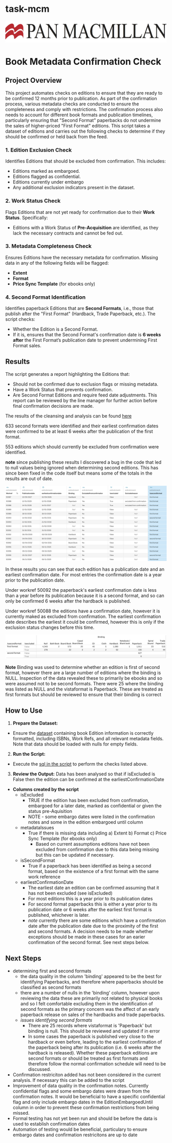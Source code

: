 # task-mcm
![Alt text](./panmac_logo.jpeg "title image")

# Book Metadata Confirmation Check 
## Project Overview 
This project automates checks on editions to ensure that they are ready to be confirmed 12 months prior to publication. As part of the confirmation process, various metadata checks are conducted to ensure the completeness and comply with restrictions. The confirmation process also needs to account for different book formats and publication timelines, particularly ensuring that "Second Format" paperbacks do not undermine the sales of higher-priced "First Format" editions. This script takes a dataset of editions and carries out the following checks to determine if they should be confirmed or held back from the feed. 

### 1. **Edition Exclusion Check** 
Identifies Editions that should be excluded from confirmation. This includes: 
- Editions marked as embargoed. 
- Editions flagged as confidential.
- Editions currently under embargo
- Any additional exclusion indicators present in the dataset. 
### 2. **Work Status Check** 
Flags Editions that are not yet ready for confirmation due to their **Work Status**. Specifically: 
- Editions with a Work Status of **Pre-Acquisition** are identified, as they lack the necessary contracts and cannot be fed out. 
### 3. **Metadata Completeness Check** 
Ensures Editions have the necessary metadata for confirmation. Missing data in any of the following fields will be flagged: 
- **Extent** 
- **Format**
- **Price Sync Template** (for ebooks only) 
### 4. **Second Format Identification** 
Identifies paperback Editions that are **Second Formats**, i.e., those that publish after the "First Format" (Hardback, Trade Paperback, etc.). The script checks: 
- Whether the Edition is a Second Format.
- If it is, ensures that the Second Format's confirmation date is **6 weeks after** the First Format’s publication date to prevent undermining First Format sales. 
    
## Results
The script generates a report highlighting the Editions that: 
- Should not be confirmed due to exclusion flags or missing metadata. 
- Have a Work Status that prevents confirmation. 
- Are Second Format Editions and require feed date adjustments. This report can be reviewed by the line manager for further action before final confirmation decisions are made.

The results of the cleansing and analysis can be found [here](./publishing_data_results.csv)

633 second formats were identified and their earliest confirmation dates were confirmed to be at least 6 weeks after the publication of the first format.

553 editions which should currently be excluded from confirmation were identified.

**note** since publishing these results I discovered a bug in the code that led to null values being ignored when determining second editions. This has since been fixed in the code itself but means some of the totals in the results are out of date.

![Alt text](./results_table1.png "results")

In these results you can see that each edition has a publication date and an earliest confirmation date. For most entries the confirmation date is a year prior to the publication date.

Under workref 50092 the paperback's earliest confirmation date is less than a year before its publication because it is a second format, and so can only be confirmed 6 weeks after the hardback is published.

Under workref 50088 the editions have a confirmation date, however it is currently maked as excluded from confirmation. The earliest confirmation date describes the earliest it could be confirmed, however this is only if the exclusion status changes before this time.

![Alt text](./editions_summary.png "editions summary")

**Note** Binding was used to determine whether an edition is first of second format, however there are a large number of editions where the binding is NULL. Inspection of the data revealed these to primarily be ebooks and so were assumed not to be second formats. There were 25 where the binding was listed as NULL and the vistaformat is Paperback. These are treated as first formats but should be reviewed to ensure that their binding is correct
  
## How to Use 
1. **Prepare the Dataset:** 
- Ensure the [dataset](./panmacmillan_data.csv) containing book Edition information is correctly formatted, including ISBNs, Work Refs, and all relevant metadata fields. Note that data should be loaded with nulls for empty fields.
2. **Run the Script:** 
- Execute the [sql in the script](./macmillan_script1.sql) to perform the checks listed above. 
3. **Review the Output:** 
  Data has been analysed so that if isExcluded is False then the edition can be confirmed at the earliestConfirmationDate
- **Columns created by the script**
    - isExcluded
        - TRUE if the edition has been excluded from confirmation, embargoed for a later date, marked as confidential or given the status pre-Aquisition
        - NOTE - some embargo dates were listed in the confirmation notes and some in the edition embargoed until column
    - metadataIssues
        - True if there is missing data including
              a)	Extent
              b)	Format
              c)	Price Sync Template (for ebooks only)
          - Based on current assumptions editions have not been excluded from confirmation due to this data being missing but this can be updated if necessary.
    - isSecondFormat
        - True if a paperback has been identified as being a second format, based on the existence of a first format with the same work reference
    - earliestConfirmationDate
        - The earliest date an edition can be confirmed assuming that it has not been excluded (see isExcluded)
        - For most editions this is a year prior to its publication dates
        - For second format paperbacks this is either a year prior to its publication date or 6 weeks after the earliest first format is published, whichever is later.
        - *note* currently there are some editions which have a confirmation date after the publication date due to the proximity of the first and second formats. A decision needs to be made whether exceptions should be made in these cases for an earier confirmation of the second format. See next steps below.

## Next Steps
- determining first and second formats
    - the data quality in the column 'binding' appeared to be the best for identifying Paperbacks, and therefore where paperbacks should be classified as second formats
    - there are a number of nulls in the 'binding' column, however upon reviewing the data these are primarily not related to physical books and so I felt comfortable excluding them in the identification of second formats as the primary concern was the affect of an early paperback release on sales of the hardbacks and trade paperbacks.
    - *issues identifying second formats*
         - There are 25 records where vistaformat is 'Paperback' but binding is null. This should be reviewed and updated if in error
         - In some cases the paperback is published very close to the hardback or even before, leading to the earliest confirmation of the paperback being after its publication (i.e. 6 weeks after the hardback is released). Whether these paperback editions are second formats or should be treated as first formats and therefore follow the normal confirmation schedule will need to be discussed.
 - Confirmation restriciton added has not been considered in the current analysis. If necessary this can be added to the script
 - Improvement of data quality in the confirmation notes. Currently confidential flags and some embargo dates were drawn from the confirmation notes. It would be beneficial to have a specific confidential flag and only include embargo dates in the EditionEmbargoedUntil column in order to prevent these confirmation restrictions from being missed.
 - Formal testing has not yet been run and should be before the data is used to establish confirmation dates
 - Automation of testing would be beneficial, particulary to ensure embargo dates and confirmation restricitons are up to date
